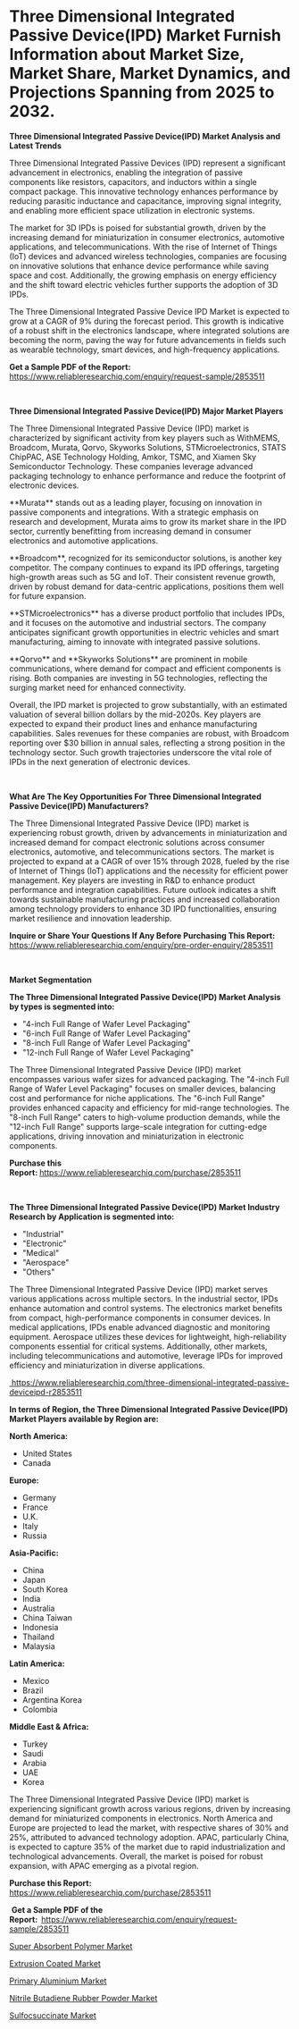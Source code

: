 <p><h1>Three Dimensional Integrated Passive Device(IPD) Market Furnish Information about Market Size, Market Share, Market Dynamics, and Projections Spanning from 2025 to 2032.</h1></p><p><strong>Three Dimensional Integrated Passive Device(IPD) Market Analysis and Latest Trends</strong></p>
<p><p>Three Dimensional Integrated Passive Devices (IPD) represent a significant advancement in electronics, enabling the integration of passive components like resistors, capacitors, and inductors within a single compact package. This innovative technology enhances performance by reducing parasitic inductance and capacitance, improving signal integrity, and enabling more efficient space utilization in electronic systems.</p><p>The market for 3D IPDs is poised for substantial growth, driven by the increasing demand for miniaturization in consumer electronics, automotive applications, and telecommunications. With the rise of Internet of Things (IoT) devices and advanced wireless technologies, companies are focusing on innovative solutions that enhance device performance while saving space and cost. Additionally, the growing emphasis on energy efficiency and the shift toward electric vehicles further supports the adoption of 3D IPDs.</p><p>The Three Dimensional Integrated Passive Device IPD Market is expected to grow at a CAGR of 9% during the forecast period. This growth is indicative of a robust shift in the electronics landscape, where integrated solutions are becoming the norm, paving the way for future advancements in fields such as wearable technology, smart devices, and high-frequency applications.</p></p>
<p><strong>Get a Sample PDF of the Report:&nbsp;</strong> <a href="https://www.reliableresearchiq.com/enquiry/request-sample/2853511?utm_campaign=1123&utm_medium=2&utm_source=Github&utm_content=ia&utm_term=12032025&utm_id=three-dimensional-integrated-passive-deviceipd">https://www.reliableresearchiq.com/enquiry/request-sample/2853511</a></p>
<p>&nbsp;</p>
<p><strong>Three Dimensional Integrated Passive Device(IPD) Major Market Players</strong></p>
<p><p>The Three Dimensional Integrated Passive Device (IPD) market is characterized by significant activity from key players such as WithMEMS, Broadcom, Murata, Qorvo, Skyworks Solutions, STMicroelectronics, STATS ChipPAC, ASE Technology Holding, Amkor, TSMC, and Xiamen Sky Semiconductor Technology. These companies leverage advanced packaging technology to enhance performance and reduce the footprint of electronic devices.</p><p>**Murata** stands out as a leading player, focusing on innovation in passive components and integrations. With a strategic emphasis on research and development, Murata aims to grow its market share in the IPD sector, currently benefitting from increasing demand in consumer electronics and automotive applications.</p><p>**Broadcom**, recognized for its semiconductor solutions, is another key competitor. The company continues to expand its IPD offerings, targeting high-growth areas such as 5G and IoT. Their consistent revenue growth, driven by robust demand for data-centric applications, positions them well for future expansion.</p><p>**STMicroelectronics** has a diverse product portfolio that includes IPDs, and it focuses on the automotive and industrial sectors. The company anticipates significant growth opportunities in electric vehicles and smart manufacturing, aiming to innovate with integrated passive solutions.</p><p>**Qorvo** and **Skyworks Solutions** are prominent in mobile communications, where demand for compact and efficient components is rising. Both companies are investing in 5G technologies, reflecting the surging market need for enhanced connectivity.</p><p>Overall, the IPD market is projected to grow substantially, with an estimated valuation of several billion dollars by the mid-2020s. Key players are expected to expand their product lines and enhance manufacturing capabilities. Sales revenues for these companies are robust, with Broadcom reporting over $30 billion in annual sales, reflecting a strong position in the technology sector. Such growth trajectories underscore the vital role of IPDs in the next generation of electronic devices.</p></p>
<p>&nbsp;</p>
<p><strong>What Are The Key Opportunities For Three Dimensional Integrated Passive Device(IPD) Manufacturers?</strong></p>
<p><p>The Three Dimensional Integrated Passive Device (IPD) market is experiencing robust growth, driven by advancements in miniaturization and increased demand for compact electronic solutions across consumer electronics, automotive, and telecommunications sectors. The market is projected to expand at a CAGR of over 15% through 2028, fueled by the rise of Internet of Things (IoT) applications and the necessity for efficient power management. Key players are investing in R&D to enhance product performance and integration capabilities. Future outlook indicates a shift towards sustainable manufacturing practices and increased collaboration among technology providers to enhance 3D IPD functionalities, ensuring market resilience and innovation leadership.</p></p>
<p><strong>Inquire or Share Your Questions If Any Before Purchasing This Report:</strong> <a href="https://www.reliableresearchiq.com/enquiry/pre-order-enquiry/2853511?utm_campaign=1123&utm_medium=2&utm_source=Github&utm_content=ia&utm_term=12032025&utm_id=three-dimensional-integrated-passive-deviceipd">https://www.reliableresearchiq.com/enquiry/pre-order-enquiry/2853511</a></p>
<p>&nbsp;</p>
<p><strong>Market Segmentation</strong></p>
<p><strong>The Three Dimensional Integrated Passive Device(IPD) Market Analysis by types is segmented into:</strong></p>
<p><ul><li>"4-inch Full Range of Wafer Level Packaging"</li><li>"6-inch Full Range of Wafer Level Packaging"</li><li>"8-inch Full Range of Wafer Level Packaging"</li><li>"12-inch Full Range of Wafer Level Packaging"</li></ul></p>
<p><p>The Three Dimensional Integrated Passive Device (IPD) market encompasses various wafer sizes for advanced packaging. The "4-inch Full Range of Wafer Level Packaging" focuses on smaller devices, balancing cost and performance for niche applications. The "6-inch Full Range" provides enhanced capacity and efficiency for mid-range technologies. The "8-inch Full Range" caters to high-volume production demands, while the "12-inch Full Range" supports large-scale integration for cutting-edge applications, driving innovation and miniaturization in electronic components.</p></p>
<p><strong>Purchase this Report:&nbsp;</strong><a href="https://www.reliableresearchiq.com/purchase/2853511?utm_campaign=1123&utm_medium=2&utm_source=Github&utm_content=ia&utm_term=12032025&utm_id=three-dimensional-integrated-passive-deviceipd">https://www.reliableresearchiq.com/purchase/2853511</a></p>
<p>&nbsp;</p>
<p><strong>The Three Dimensional Integrated Passive Device(IPD) Market Industry Research by Application is segmented into:</strong></p>
<p><ul><li>"Industrial"</li><li>"Electronic"</li><li>"Medical"</li><li>"Aerospace"</li><li>"Others"</li></ul></p>
<p><p>The Three Dimensional Integrated Passive Device (IPD) market serves various applications across multiple sectors. In the industrial sector, IPDs enhance automation and control systems. The electronics market benefits from compact, high-performance components in consumer devices. In medical applications, IPDs enable advanced diagnostic and monitoring equipment. Aerospace utilizes these devices for lightweight, high-reliability components essential for critical systems. Additionally, other markets, including telecommunications and automotive, leverage IPDs for improved efficiency and miniaturization in diverse applications.</p></p>
<p><a href="https://www.reliableresearchiq.com/three-dimensional-integrated-passive-deviceipd-r2853511?utm_campaign=1123&utm_medium=2&utm_source=Github&utm_content=ia&utm_term=12032025&utm_id=three-dimensional-integrated-passive-deviceipd">&nbsp;https://www.reliableresearchiq.com/three-dimensional-integrated-passive-deviceipd-r2853511</a></p>
<p><strong>In terms of Region, the Three Dimensional Integrated Passive Device(IPD) Market Players available by Region are:</strong></p>
<p>
    <p> <strong> North America: </strong>
        <ul>
            <li>United States</li>
            <li>Canada</li>
        </ul>
        </p> 
    <p> <strong> Europe: </strong>
        <ul>
            <li>Germany</li>
            <li>France</li>
            <li>U.K.</li>
            <li>Italy</li>
            <li>Russia</li>
        </ul>
        </p> 
    <p> <strong> Asia-Pacific: </strong>
        <ul>
            <li>China</li>
            <li>Japan</li>
            <li>South Korea</li>
            <li>India</li>
            <li>Australia</li>
            <li>China Taiwan</li>
            <li>Indonesia</li>
            <li>Thailand</li>
            <li>Malaysia</li>
        </ul>
        </p> 
    <p> <strong> Latin America: </strong>
        <ul>
            <li>Mexico</li>
            <li>Brazil</li>
            <li>Argentina Korea</li>
            <li>Colombia</li>
        </ul>
        </p> 
    <p> <strong> Middle East & Africa: </strong>
        <ul>
            <li>Turkey</li>
            <li>Saudi</li>
            <li>Arabia</li>
            <li>UAE</li>
            <li>Korea</li>
        </ul>
    </p>
    </p>
<p><p>The Three Dimensional Integrated Passive Device (IPD) market is experiencing significant growth across various regions, driven by increasing demand for miniaturized components in electronics. North America and Europe are projected to lead the market, with respective shares of 30% and 25%, attributed to advanced technology adoption. APAC, particularly China, is expected to capture 35% of the market due to rapid industrialization and technological advancements. Overall, the market is poised for robust expansion, with APAC emerging as a pivotal region.</p></p>
<p><strong>Purchase this Report: </strong><a href="https://www.reliableresearchiq.com/purchase/2853511?utm_campaign=1123&utm_medium=2&utm_source=Github&utm_content=ia&utm_term=12032025&utm_id=three-dimensional-integrated-passive-deviceipd">https://www.reliableresearchiq.com/purchase/2853511</a></p>
<p>&nbsp;<strong>Get a Sample PDF of the Report:&nbsp;&nbsp;</strong><a href="https://www.reliableresearchiq.com/enquiry/request-sample/2853511?utm_campaign=1123&utm_medium=2&utm_source=Github&utm_content=ia&utm_term=12032025&utm_id=three-dimensional-integrated-passive-deviceipd">https://www.reliableresearchiq.com/enquiry/request-sample/2853511</a></p>
<p><strong></strong></p>
<p><p><a href="https://github.com/negrocybul4w/Market-Research-Report-List-1/blob/main/super-absorbent-polymer-market.md?utm_campaign=1123&utm_medium=2&utm_source=Github&utm_content=ia&utm_term=12032025&utm_id=three-dimensional-integrated-passive-deviceipd">Super Absorbent Polymer Market</a></p><p><a href="https://github.com/myongfranzcs/Market-Research-Report-List-1/blob/main/extrusion-coated-market.md?utm_campaign=1123&utm_medium=2&utm_source=Github&utm_content=ia&utm_term=12032025&utm_id=three-dimensional-integrated-passive-deviceipd">Extrusion Coated Market</a></p><p><a href="https://github.com/biandnikelrs/Market-Research-Report-List-1/blob/main/primary-aluminium-market.md?utm_campaign=1123&utm_medium=2&utm_source=Github&utm_content=ia&utm_term=12032025&utm_id=three-dimensional-integrated-passive-deviceipd">Primary Aluminium Market</a></p><p><a href="https://github.com/djoeamakeh/Market-Research-Report-List-1/blob/main/nitrile-butadiene-rubber-powder-market.md?utm_campaign=1123&utm_medium=2&utm_source=Github&utm_content=ia&utm_term=12032025&utm_id=three-dimensional-integrated-passive-deviceipd">Nitrile Butadiene Rubber Powder Market</a></p><p><a href="https://github.com/lonanweaseh4/Market-Research-Report-List-1/blob/main/sulfocsuccinate-market.md?utm_campaign=1123&utm_medium=2&utm_source=Github&utm_content=ia&utm_term=12032025&utm_id=three-dimensional-integrated-passive-deviceipd">Sulfocsuccinate Market</a></p></p>